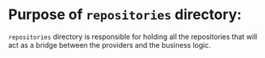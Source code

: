 # Purpose of `repositories` directory:
`repositories` directory is responsible for holding all the repositories that will act as a bridge between the providers and the business logic.